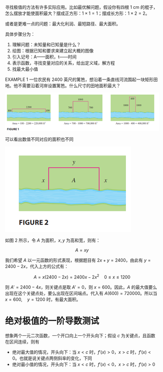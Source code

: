 寻找极值的方法有许多实际应用。比如最优解问题，假设你有四根 1 cm 的棍子，怎么摆放才能使面积最大？摆成正方形：$1\times 1=1$；摆成长方形：$1\times 2=2$。

或者是更难一点的问题：最大化利润、最短路径、最大面积。

具体步骤分为：
1. 理解问题：未知量和已知量是什么？
2. 绘图：根据已知和要求来建立起大概的图像
3. 引入记号：A——面积，t——时间
4. 表示函数，寻找变量对应的关系，给出定义域，解方程
5. 找最大最小值

EXAMPLE 1
一位农民有 2400 英尺的篱笆，想沿着一条直线河流围起一块矩形田地。他不需要沿着河岸设置篱笆。什么尺寸的田地面积最大？

![](images/Pasted%20image%2020241022211844.png)

可以看出数值不同对应的面积也不同

![](images/Pasted%20image%2020241022213341.png)

如图 2 所示，令 $A$ 为面积，$x,y$ 为高和宽，则有：

$$
A=xy
$$

我们希望 $A$ 以一元函数的形式表现，根据题目有 $2x+y=2400$，由此有 $y=2400-2x$，代入上方的公式有：

$$
A=x(2400-2x)=2400x-2x^{2} \quad 0\le x \le 1200
$$

则 $A'=2400-4x$，则关键点是取 $A'=0$，则 $x=600$。因此，$A$ 的最大值要么出现在这个关键点处，要么出现在区间端点。代入有 $A(600)=720000$。所以当 $x=600,\quad y=1200$ 时，有最大面积。



# 绝对极值的一阶导数测试
想象两个一元二次函数，一个开口向上一个开头向下；假设 $c$ 为关键点，且函数在区间连续，则有
- 绝对最大值的情况，开头向下：当 $x<c$ 时，$f'(x)>0$，$x>c$ 时，$f'(x)<0$。也就是说关键点两侧斜率的变化，下同
- 绝对最小值的情况，开头向下：当 $x<c$ 时，$f'(x)<0$，$x>c$ 时，$f'(x)>0$